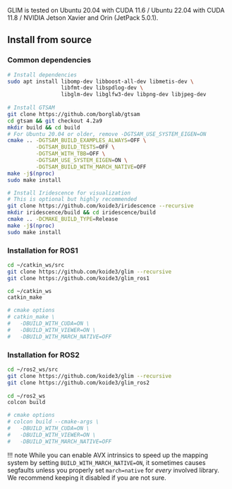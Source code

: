 
GLIM is tested on Ubuntu 20.04 with CUDA 11.6 / Ubuntu 22.04 with CUDA 11.8 / NVIDIA Jetson Xavier and Orin (JetPack 5.0.1).

## Install from source

### Common dependencies
```bash
# Install dependencies
sudo apt install libomp-dev libboost-all-dev libmetis-dev \
                 libfmt-dev libspdlog-dev \
                 libglm-dev libglfw3-dev libpng-dev libjpeg-dev
 
# Install GTSAM
git clone https://github.com/borglab/gtsam
cd gtsam && git checkout 4.2a9
mkdir build && cd build
# For Ubuntu 20.04 or older, remove -DGTSAM_USE_SYSTEM_EIGEN=ON
cmake .. -DGTSAM_BUILD_EXAMPLES_ALWAYS=OFF \
         -DGTSAM_BUILD_TESTS=OFF \
         -DGTSAM_WITH_TBB=OFF \
         -DGTSAM_USE_SYSTEM_EIGEN=ON \
         -DGTSAM_BUILD_WITH_MARCH_NATIVE=OFF
make -j$(nproc)
sudo make install

# Install Iridescence for visualization
# This is optional but highly recommended
git clone https://github.com/koide3/iridescence --recursive
mkdir iridescence/build && cd iridescence/build
cmake .. -DCMAKE_BUILD_TYPE=Release
make -j$(nproc)
sudo make install
```

### Installation for ROS1

```bash
cd ~/catkin_ws/src
git clone https://github.com/koide3/glim --recursive
git clone https://github.com/koide3/glim_ros1

cd ~/catkin_ws
catkin_make

# cmake options
# catkin_make \
#   -DBUILD_WITH_CUDA=ON \
#   -DBUILD_WITH_VIEWER=ON \
#   -DBUILD_WITH_MARCH_NATIVE=OFF
```

### Installation for ROS2
```bash
cd ~/ros2_ws/src
git clone https://github.com/koide3/glim --recursive
git clone https://github.com/koide3/glim_ros2
 
cd ~/ros2_ws
colcon build

# cmake options
# colcon build --cmake-args \
#   -DBUILD_WITH_CUDA=ON \
#   -DBUILD_WITH_VIEWER=ON \
#   -DBUILD_WITH_MARCH_NATIVE=OFF
```

!!! note
    While you can enable AVX intrinsics to speed up the mapping system by setting ```BUILD_WITH_MARCH_NATIVE=ON```, it sometimes causes segfaults unless you properly set ```march=native``` for *every* involved library. We recommend keeping it disabled if you are not sure.
